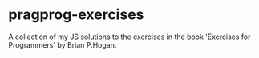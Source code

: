 # pragprog-exercises
A collection of my JS solutions to the exercises in the book 'Exercises for Programmers' by Brian P.Hogan. 
